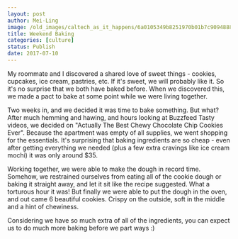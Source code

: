 ```yaml
---
layout: post
author: Mei-Ling
image: /old_images/caltech_as_it_happens/6a0105349b8251970b01b7c9094888970b.png
title: Weekend Baking
categories: [culture]
status: Publish
date: 2017-07-10
---
```


My roommate and I discovered a shared love of sweet things - cookies, cupcakes, ice cream, pastries, etc. If it's sweet, we will probably like it. So it's no surprise that we both have baked before. When we discovered this, we made a pact to bake at some point while we were living together.

Two weeks in, and we decided it was time to bake something. But what? After much hemming and hawing, and hours looking at Buzzfeed Tasty videos, we decided on "Actually The Best Chewy Chocolate Chip Cookies Ever". Because the apartment was empty of all supplies, we went shopping for the essentials. It's surprising that baking ingredients are so cheap - even after getting everything we needed (plus a few extra cravings like ice cream mochi) it was only around $35.

Working together, we were able to make the dough in record time. Somehow, we restrained ourselves from eating all of the cookie dough or baking it straight away, and let it sit like the recipe suggested. What a torturous hour it was! But finally we were able to put the dough in the oven, and out came 6 beautiful cookies. Crispy on the outside, soft in the middle and a hint of chewiness.

Considering we have so much extra of all of the ingredients, you can expect us to do much more baking before we part ways :)
